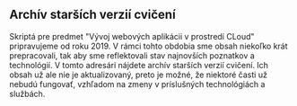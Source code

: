 ## Archív starších verzií cvičení

Skriptá pre predmet "Vývoj webových aplikácii v prostredí CLoud" pripravujeme od roku 2019. V rámci tohto obdobia sme obsah niekoľko krát prepracovali, tak aby sme reflektovali stav najnovších poznatkov a technológií. V tomto adresári nájdete archív starších verzií cvičení. Ich obsah už ale nie je aktualizovaný, preto je možné, že niektoré časti už nebudú fungovať, vzhľadom na zmeny v príslušných technológiách a službách.